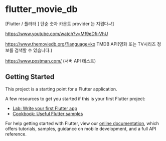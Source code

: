 # flutter_movie_db

[Flutter / 플러터 ] 단순 숫자 카운트 provider 는 지겹다~!]

https://www.youtube.com/watch?v=Mf9eDfi-VhU

https://www.themoviedb.org/?language=ko   TMDB API(영화 또는 TV시리즈 정보를 검색할 수 있습니다.)

https://www.postman.com/ (서버 API 테스트)


## Getting Started

This project is a starting point for a Flutter application.

A few resources to get you started if this is your first Flutter project:

- [Lab: Write your first Flutter app](https://flutter.dev/docs/get-started/codelab)
- [Cookbook: Useful Flutter samples](https://flutter.dev/docs/cookbook)

For help getting started with Flutter, view our
[online documentation](https://flutter.dev/docs), which offers tutorials,
samples, guidance on mobile development, and a full API reference.
